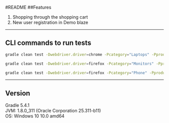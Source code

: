 #README
##Features
1. Shopping through the shopping cart
2. New user registration in Demo blaze
------------------------------------------------------------
## CLI commands to run tests

```bash 
gradle clean test -Dwebdriver.driver=chrome -Pcategory="Laptops" -Pproduct="Dell i7"
```
```bash 
gradle clean test -Dwebdriver.driver=firefox -Pcategory="Monitors" -Pproduct="ASUS"
```
```bash 
gradle clean test -Dwebdriver.driver=firefox -Pcategory="Phone" -Pproduct="Sony xperia"
```
------------------------------------------------------------
## Version

Gradle 5.4.1  
JVM:          1.8.0_311 (Oracle Corporation 25.311-b11)  
OS:           Windows 10 10.0 amd64  